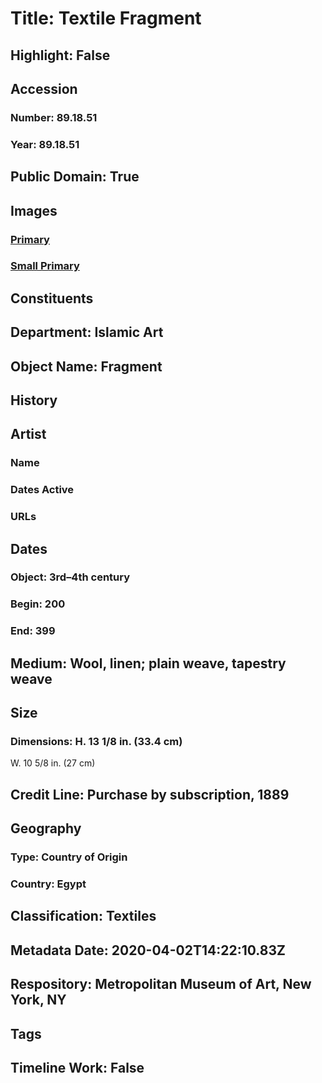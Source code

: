 # Title: Textile Fragment
## Highlight: False
## Accession
### Number: 89.18.51
### Year: 89.18.51
## Public Domain: True
## Images
### [Primary](https://images.metmuseum.org/CRDImages/is/original/68622.jpg)
### [Small Primary](https://images.metmuseum.org/CRDImages/is/web-large/68622.jpg)
## Constituents
## Department: Islamic Art
## Object Name: Fragment
## History
## Artist
### Name
### Dates Active
### URLs
## Dates
### Object: 3rd–4th century
### Begin: 200
### End: 399
## Medium: Wool, linen; plain weave, tapestry weave
## Size
### Dimensions: H. 13 1/8 in. (33.4 cm)
W. 10 5/8 in. (27 cm)
## Credit Line: Purchase by subscription, 1889
## Geography
### Type: Country of Origin
### Country: Egypt
## Classification: Textiles
## Metadata Date: 2020-04-02T14:22:10.83Z
## Respository: Metropolitan Museum of Art, New York, NY
## Tags
## Timeline Work: False